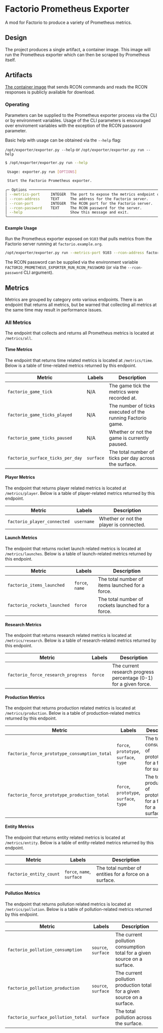 # Factorio Prometheus Exporter

A mod for Factorio to produce a variety of Prometheus metrics.

## Design

The project produces a single artifact, a container image. This image will run
the Prometheus exporter which can then be scraped by Prometheus itself.

## Artifacts

[The container image](https://github.com/celestialorb/factorio-prometheus-exporter/pkgs/container/factorio-prometheus-exporter)
that sends RCON commands and reads the RCON responses is publicly available for download.

### Operating

Parameters can be supplied to the Prometheus exporter process via the CLI or by
environment variables. Usage of the CLI parameters is encouraged over
enviroment variables with the exception of the RCON password parameter.

Basic help with usage can be obtained via the `--help` flag:

`/opt/exporter/exporter.py --help` or `/opt/exporter/exporter.py run --help`

```sh
$ /opt/exporter/exporter.py run --help
                                                                                              
 Usage: exporter.py run [OPTIONS]                                                             
                                                                                              
 Start the Factorio Prometheus exporter.                                                      
                                                                                              
╭─ Options ──────────────────────────────────────────────────────────────────────────────────╮
│ --metrics-port     INTEGER  The port to expose the metrics endpoint on.                    │
│ --rcon-address     TEXT     The address for the Factorio server.                           │
│ --rcon-port        INTEGER  The RCON port for the Factorio server.                         │
│ --rcon-password    TEXT     The RCON password for the server.                              │
│ --help                      Show this message and exit.                                    │
╰────────────────────────────────────────────────────────────────────────────────────────────╯
```

#### Example Usage

Run the Prometheus exporter exposed on `9103` that pulls metrics from the
Factorio server running at `factorio.example.org`.
```sh
/opt/exporter/exporter.py run --metrics-port 9103 --rcon-address factorio.example.org
```

The RCON password can be supplied via the environment variable
`FACTORIO_PROMETHEUS_EXPORTER_RUN_RCON_PASSWORD`
(or via the `--rcon-password` CLI argument).

## Metrics

Metrics are grouped by category onto various endpoints. There is an endpoint
that returns all metrics, but be warned that collecting all metrics at the same
time may result in performance issues.

### All Metrics

The endpoint that collects and returns all Prometheus metrics is located at
`/metrics/all`.

#### Time Metrics

The endpoint that returns time related metrics is located at `/metrics/time`.
Below is a table of time-related metrics returned by this endpoint.

| Metric                           | Labels    | Description                                                |
| -------------------------------- | --------- | ---------------------------------------------------------- |
| `factorio_game_tick`             | N/A       | The game tick the metrics were recorded at.                |
| `factorio_game_ticks_played`     | N/A       | The number of ticks executed of the running Factorio game. |
| `factorio_game_ticks_paused`     | N/A       | Whether or not the game is currently paused.               |
| `factorio_surface_ticks_per_day` | `surface` | The total number of ticks per day across the surface.      |

#### Player Metrics

The endpoint that returns player related metrics is located at `/metrics/player`.
Below is a table of player-related metrics returned by this endpoint.

| Metric                      | Labels     | Description                             |
| --------------------------- | ---------- | --------------------------------------- |
| `factorio_player_connected` | `username` | Whether or not the player is connected. |

#### Launch Metrics

The endpoint that returns rocket launch related metrics is located at `/metrics/launches`.
Below is a table of launch-related metrics returned by this endpoint.

| Metric                      | Labels          | Description                                       |
| --------------------------- | --------------- | ------------------------------------------------- |
| `factorio_items_launched`   | `force`, `name` | The total number of items launched for a force.   |
| `factorio_rockets_launched` | `force`         | The total number of rockets launched for a force. |

#### Research Metrics

The endpoint that returns research related metrics is located at `/metrics/research`.
Below is a table of research-related metrics returned by this endpoint.

| Metric                             | Labels  | Description                                                       |
| ---------------------------------- | ------- | ----------------------------------------------------------------- |
| `factorio_force_research_progress` | `force` | The current research progress percentage (0-1) for a given force. |

#### Production Metrics

The endpoint that returns production related metrics is located at `/metrics/production`.
Below is a table of production-related metrics returned by this endpoint.

| Metric                                       | Labels                                  | Description                                                   |
| -------------------------------------------- | --------------------------------------- | ------------------------------------------------------------- |
| `factorio_force_prototype_consumption_total` | `force`, `prototype`, `surface`, `type` | The total consumption of prototypes for a force for surface.  |
| `factorio_force_prototype_production_total`  | `force`, `prototype`, `surface`, `type` | The total production of prototypes for a force for a surface. |

#### Entity Metrics

The endpoint that returns entity related metrics is located at `/metrics/entity`.
Below is a table of entity-related metrics returned by this endpoint.

| Metric                  | Labels                     | Description                                            |
| ----------------------- | -------------------------- | ------------------------------------------------------ |
| `factorio_entity_count` | `force`, `name`, `surface` | The total number of entities for a force on a surface. |

#### Pollution Metrics

The endpoint that returns pollution related metrics is located at `/metrics/pollution`.
Below is a table of pollution-related metrics returned by this endpoint.

| Metric                             | Labels              | Description                                                              |
| ---------------------------------- | ------------------- | ------------------------------------------------------------------------ |
| `factorio_pollution_consumption`   | `source`, `surface` | The current pollution consumption total for a given source on a surface. |
| `factorio_pollution_production`    | `source`, `surface` | The current pollution production total for a given source on a surface.  |
| `factorio_surface_pollution_total` | `surface`           | The total pollution across the surface.                                  |
